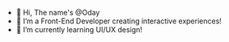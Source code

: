 - 👋 Hi, The name's @Oday
- 👀 I’m a Front-End Developer creating interactive experiences!
- 🌱 I’m currently learning UI/UX design!

<!---
OdayJ/OdayJ is a ✨ special ✨ repository because its `README.md` (this file) appears on your GitHub profile.
You can click the Preview link to take a look at your changes.
--->
